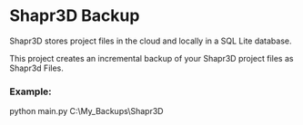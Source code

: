 # Shapr3D Backup

Shapr3D stores project files in the cloud and locally in a SQL Lite database. 

This project creates an incremental backup of your Shapr3D project files as Shapr3d Files. 

### Example:
python main.py C:\My_Backups\Shapr3D
